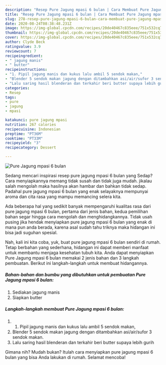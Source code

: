 ```yaml
---
description: "Resep Pure Jagung mpasi 6 bulan | Cara Membuat Pure Jagung mpasi 6 bulan Yang Lezat Sekali"
title: "Resep Pure Jagung mpasi 6 bulan | Cara Membuat Pure Jagung mpasi 6 bulan Yang Lezat Sekali"
slug: 278-resep-pure-jagung-mpasi-6-bulan-cara-membuat-pure-jagung-mpasi-6-bulan-yang-lezat-sekali
date: 2020-08-24T08:38:48.231Z
image: https://img-global.cpcdn.com/recipes/20de40467c835eee/751x532cq70/pure-jagung-mpasi-6-bulan-foto-resep-utama.jpg
thumbnail: https://img-global.cpcdn.com/recipes/20de40467c835eee/751x532cq70/pure-jagung-mpasi-6-bulan-foto-resep-utama.jpg
cover: https://img-global.cpcdn.com/recipes/20de40467c835eee/751x532cq70/pure-jagung-mpasi-6-bulan-foto-resep-utama.jpg
author: Clyde Beck
ratingvalue: 3.9
reviewcount: 7
recipeingredient:
- " jagung manis"
- " butter"
recipeinstructions:
- "1. Pipil jagung manis dan kukus lalu ambil 5 sendok makan,"
- "Blender 5 sendok makan jagung dengan ditambahkan asi/air/sufor 3 sendok makan."
- "Lalu saring hasil blenderan dan terkahir beri butter supaya lebih gurih"
categories:
- Resep
tags:
- pure
- jagung
- mpasi

katakunci: pure jagung mpasi 
nutrition: 267 calories
recipecuisine: Indonesian
preptime: "PT36M"
cooktime: "PT33M"
recipeyield: "3"
recipecategory: Dessert

---
```



![Pure Jagung mpasi 6 bulan](https://img-global.cpcdn.com/recipes/20de40467c835eee/751x532cq70/pure-jagung-mpasi-6-bulan-foto-resep-utama.jpg)

Sedang mencari inspirasi resep pure jagung mpasi 6 bulan yang Sedap? Cara menyiapkannya memang tidak susah dan tidak juga mudah. jikalau salah mengolah maka hasilnya akan hambar dan bahkan tidak sedap. Padahal pure jagung mpasi 6 bulan yang enak selayaknya mempunyai aroma dan cita rasa yang mampu memancing selera kita.



Ada beberapa hal yang sedikit banyak mempengaruhi kualitas rasa dari pure jagung mpasi 6 bulan, pertama dari jenis bahan, kedua pemilihan bahan segar hingga cara mengolah dan menghidangkannya. Tidak usah pusing jika hendak menyiapkan pure jagung mpasi 6 bulan yang enak di mana pun anda berada, karena asal sudah tahu triknya maka hidangan ini bisa jadi suguhan spesial.


Nah, kali ini kita coba, yuk, buat pure jagung mpasi 6 bulan sendiri di rumah. Tetap berbahan yang sederhana, hidangan ini dapat memberi manfaat untuk membantu menjaga kesehatan tubuh kita. Anda dapat menyiapkan Pure Jagung mpasi 6 bulan memakai 2 jenis bahan dan 3 langkah pembuatan. Berikut ini langkah-langkah untuk membuat hidangannya.

<!--inarticleads1-->

##### Bahan-bahan dan bumbu yang dibutuhkan untuk pembuatan Pure Jagung mpasi 6 bulan:

1. Sediakan  jagung manis
1. Siapkan  butter




<!--inarticleads2-->

##### Langkah-langkah membuat Pure Jagung mpasi 6 bulan:

1. 1. Pipil jagung manis dan kukus lalu ambil 5 sendok makan,
1. Blender 5 sendok makan jagung dengan ditambahkan asi/air/sufor 3 sendok makan.
1. Lalu saring hasil blenderan dan terkahir beri butter supaya lebih gurih




Gimana nih? Mudah bukan? Itulah cara menyiapkan pure jagung mpasi 6 bulan yang bisa Anda lakukan di rumah. Selamat mencoba!
